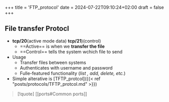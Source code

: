 +++
title = 'FTP_protocol'
date = 2024-07-22T09:10:24+02:00
draft = false
+++

## File transfer Protocl 
- **tcp/20**(active mode data)  **tcp/21**)(control)
	- ==Active== is when we **transfer the file**
	-  ==Control== tells the system wchich file to send 
- Usage 
	- Transfer files between systems 
	- Authenticates  with username  and password 
	- Fulle-featured functionality (*list , add, delete, etc.*)
- Simple alterative is [TFTP_protcol]({{< ref "posts/protocols/TFTP_protcol.md" >}})


>[!quote] [[ports#Common ports]]